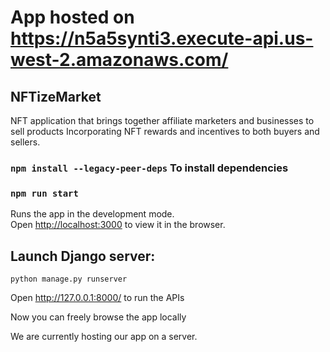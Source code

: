 # App hosted on https://n5a5synti3.execute-api.us-west-2.amazonaws.com/


## NFTizeMarket

NFT application that brings together affiliate marketers and businesses to sell products Incorporating NFT rewards and incentives to both buyers and sellers.

### `npm install --legacy-peer-deps` To install dependencies
### `npm run start`

Runs the app in the development mode.\
Open [http://localhost:3000](http://localhost:3000) to view it in the browser.

## Launch Django server:

```
python manage.py runserver
```

Open http://127.0.0.1:8000/ to run the APIs

Now you can freely browse the app locally



We are currently hosting our app on a server.
